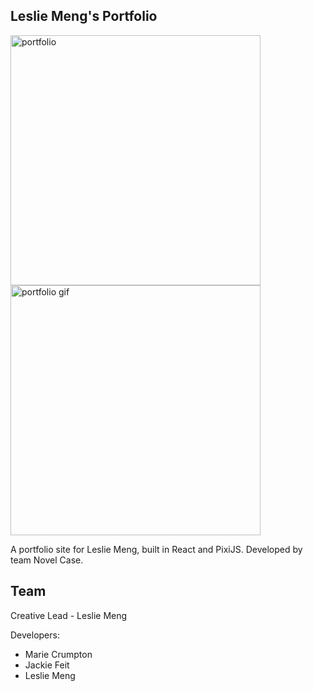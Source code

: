 ## Leslie Meng's Portfolio
<p float="left">
<img src="https://github.com/NovelCase/lmeng-portfolio/blob/259dac05266e563bb5fe97e1857038852bfa5a98/public/siteAssets/Portfolio-leslie.png" alt="portfolio" width="400"/>
<img src="https://github.com/NovelCase/lmeng-portfolio/blob/259dac05266e563bb5fe97e1857038852bfa5a98/public/siteAssets/lmeng-portfolio-site.gif" alt="portfolio gif" width="400"/>
</p>
A portfolio site for Leslie Meng, built in React and PixiJS. Developed by team Novel Case.

## Team

Creative Lead - Leslie Meng

Developers:

- Marie Crumpton
- Jackie Feit
- Leslie Meng
